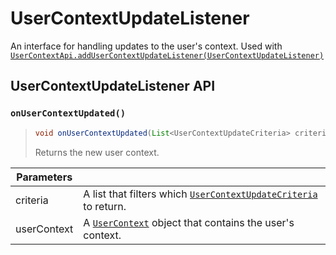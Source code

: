 # UserContextUpdateListener

An interface for handling updates to the user's context. Used with [`UserContextApi.addUserContextUpdateListener(UserContextUpdateListener)`](./#addusercontextupdatelistener)

## UserContextUpdateListener API

### `onUserContextUpdated()`

> ```java
> void onUserContextUpdated(List<UserContextUpdateCriteria> criteria, UserContext userContext)
> ```
>
> Returns the new user context.

| Parameters  |                                                                                                  |
| ----------- | ------------------------------------------------------------------------------------------------ |
| criteria    | A list that filters which [`UserContextUpdateCriteria`](usercontextupdatecriteria.md) to return. |
| userContext | A [`UserContext`](../usercontext/) object that contains the user's context.                      |
